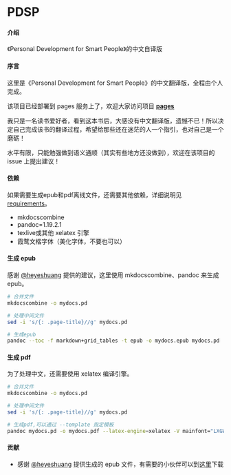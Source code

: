 # PDSP

#### 介绍

《Personal Development for Smart People》的中文自译版

#### 序言

这里是《Personal Development for Smart People》的中文翻译版，全程由个人完成。

该项目已经部署到 pages 服务上了，欢迎大家访问项目 **[pages](https://wtsnwei.github.io/pdsp/)**

我只是一名读书爱好者，看到这本书后，大感没有中文翻译版，遗憾不已！所以决定自己完成该书的翻译过程，希望给那些还在迷茫的人一个指引，也对自己是一个磨砺！

水平有限，只能勉强做到语义通顺（其实有些地方还没做到），欢迎在该项目的 issue 上提出建议！

#### 依赖

如果需要生成epub和pdf离线文件，还需要其他依赖，详细说明见 [requirements](requirements.txt)。

* mkdocscombine
* pandoc=1.19.2.1
* texlive或其他 xelatex 引擎
* 霞鹜文楷字体（美化字体，不要也可以）

#### 生成 epub

感谢 [@heyeshuang](https://github.com/heyeshuang) 提供的建议，这里使用 mkdocscombine、pandoc 来生成 epub。

```bash
# 合并文件
mkdocscombine -o mydocs.pd

# 处理中间文件
sed -i 's/{: .page-title}//g' mydocs.pd

# 生成epub
pandoc --toc -f markdown+grid_tables -t epub -o mydocs.epub mydocs.pd
```

#### 生成 pdf

为了处理中文，还需要使用 xelatex 编译引擎。

```bash
# 合并文件
mkdocscombine -o mydocs.pd

# 处理中间文件
sed -i 's/{: .page-title}//g' mydocs.pd

# 生成pdf,可以通过 --template 指定模板
pandoc mydocs.pd -o mydocs.pdf --latex-engine=xelatex -V mainfont="LXGW WenKai" --template=template.tex
```

#### 贡献

* 感谢 [@heyeshuang](https://github.com/heyeshuang) 提供生成的 epub 文件，有需要的小伙伴可以到[这里](https://github.com/wtsnwei/pdsp/issues/2)下载
